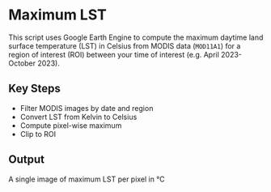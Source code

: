 # Maximum LST 
This script uses Google Earth Engine to compute the maximum daytime land surface temperature (LST) in Celsius from MODIS data (`MOD11A1`) for a region of interest (ROI) between your time of interest (e.g. April 2023-October 2023).

## Key Steps
- Filter MODIS images by date and region
- Convert LST from Kelvin to Celsius
- Compute pixel-wise maximum
- Clip to ROI

## Output
A single image of maximum LST per pixel in °C
